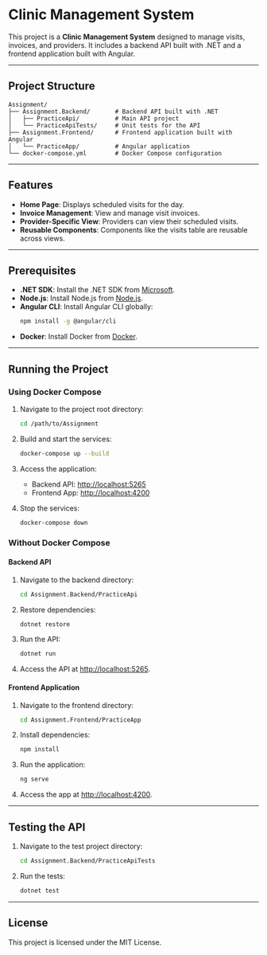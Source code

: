 # Clinic Management System

This project is a **Clinic Management System** designed to manage visits, invoices, and providers. It includes a backend API built with .NET and a frontend application built with Angular.

---

## Project Structure

```
Assignment/
├── Assignment.Backend/       # Backend API built with .NET
│   ├── PracticeApi/          # Main API project
│   └── PracticeApiTests/     # Unit tests for the API
├── Assignment.Frontend/      # Frontend application built with Angular
│   └── PracticeApp/          # Angular application
└── docker-compose.yml        # Docker Compose configuration
```

---

## Features

- **Home Page**: Displays scheduled visits for the day.
- **Invoice Management**: View and manage visit invoices.
- **Provider-Specific View**: Providers can view their scheduled visits.
- **Reusable Components**: Components like the visits table are reusable across views.

---

## Prerequisites

- **.NET SDK**: Install the .NET SDK from [Microsoft](https://dotnet.microsoft.com/).
- **Node.js**: Install Node.js from [Node.js](https://nodejs.org/).
- **Angular CLI**: Install Angular CLI globally:
  ```bash
  npm install -g @angular/cli
  ```
- **Docker**: Install Docker from [Docker](https://www.docker.com/).

---

## Running the Project

### Using Docker Compose

1. Navigate to the project root directory:
   ```bash
   cd /path/to/Assignment
   ```

2. Build and start the services:
   ```bash
   docker-compose up --build
   ```

3. Access the application:
   - Backend API: [http://localhost:5265](http://localhost:5265)
   - Frontend App: [http://localhost:4200](http://localhost:4200)

4. Stop the services:
   ```bash
   docker-compose down
   ```

### Without Docker Compose

#### Backend API

1. Navigate to the backend directory:
   ```bash
   cd Assignment.Backend/PracticeApi
   ```

2. Restore dependencies:
   ```bash
   dotnet restore
   ```

3. Run the API:
   ```bash
   dotnet run
   ```

4. Access the API at [http://localhost:5265](http://localhost:5265).

#### Frontend Application

1. Navigate to the frontend directory:
   ```bash
   cd Assignment.Frontend/PracticeApp
   ```

2. Install dependencies:
   ```bash
   npm install
   ```

3. Run the application:
   ```bash
   ng serve
   ```

4. Access the app at [http://localhost:4200](http://localhost:4200).

---

## Testing the API

1. Navigate to the test project directory:
   ```bash
   cd Assignment.Backend/PracticeApiTests
   ```

2. Run the tests:
   ```bash
   dotnet test
   ```

---

## License

This project is licensed under the MIT License.